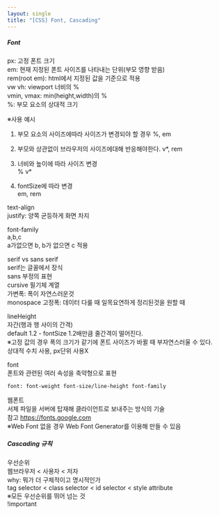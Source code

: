 ```yaml
---
layout: single
title: "[CSS] Font, Cascading"
---
```


##### Font

px: 고정 폰트 크기  
em: 현재 지정된 폰트 사이즈를 나타내는 단위(부모 영향 받음)  
rem(root em): html에서 지정된 값을 기준으로 적용  
vw vh: viewport 너비의 %  
vmin, vmax: min(height,width)의 %  
%: 부모 요소의 상대적 크기

※사용 예시

1. 부모 요소의 사이즈에따라 사이즈가 변경되야 할 경우
   %, em
2. 부모와 상관없이 브라우저의 사이즈에대해 반응해야한다.
   v\*, rem
3. 너비와 높이에 따라 사이즈 변경  
   % v\*

4. fontSize에 따라 변경  
   em, rem

text-align  
justify: 양쪽 균등하게 화면 차지

font-family  
a,b,c  
a가없으면 b, b가 없으면 c 적용

serif vs sans serif  
serif는 글꼴에서 장식  
sans 부정의 표현  
cursive 필기체 계열  
가변폭: 폭이 자연스러운것  
monospace 고정폭: 데이터 다룰 때 일목요연하게 정리된것을 원할 때

lineHeight  
자간(행과 행 사이의 간격)  
default 1.2 - fontSize 1.2배만큼 줄간격이 떨어진다.  
※고정 값의 경우 폭의 크기가 같기에 폰트 사이즈가 바뀔 때 부자연스러울 수 있다.  
상대적 수치 사용, px단위 사용X

font  
폰트와 관련된 여러 속성을 축약형으로 표현

```
font: font-weight font-size/line-height font-family
```

웹폰트  
서체 파일을 서버에 탑재해 클라이언트로 보내주는 방식의 기술  
참고 <https://fonts.google.com>   
※Web Font 없을 경우 Web Font Generator를 이용해 만들 수 있음

##### Cascading 규칙

우선순위  
웹브라우저 < 사용자 < 저자  
why: 뭐가 더 구체적이고 명시적인가  
tag selector < class selector < id selector < style attribute  
※모든 우선순위를 뛰어 넘는 것  
!important
